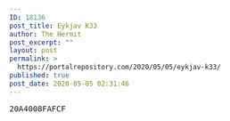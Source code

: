 ```yaml
---
ID: 18136
post_title: Eykjav K33
author: The Hermit
post_excerpt: ""
layout: post
permalink: >
  https://portalrepository.com/2020/05/05/eykjav-k33/
published: true
post_date: 2020-05-05 02:31:46
---
```

<pre>20A4008FAFCF</pre>